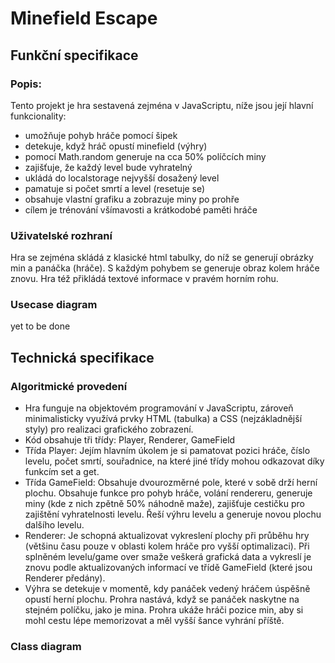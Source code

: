 Minefield Escape
=============

Funkční specifikace
-------------------

### Popis:

Tento projekt je hra sestavená zejména v JavaScriptu, níže jsou její hlavní funkcionality:

*   umožňuje pohyb hráče pomocí šipek
*   detekuje, když hráč opustí minefield (výhry)
*   pomocí Math.random generuje na cca 50% políčcích miny
*   zajišťuje, že každý level bude vyhratelný
*   ukládá do localstorage nejvyšší dosažený level 
*   pamatuje si počet smrtí a level (resetuje se)
*   obsahuje vlastní grafiku a zobrazuje miny po prohře
*   cílem je trénování všímavosti a krátkodobé paměti hráče


### Uživatelské rozhraní

Hra se zejména skládá z klasické html tabulky, do níž se generují obrázky min a panáčka (hráče). S každým pohybem se generuje obraz kolem hráče znovu. Hra též přikládá textové informace v pravém horním rohu.

### Usecase diagram

yet to be done

Technická specifikace
---------------------

### Algoritmické provedení

*   Hra funguje na objektovém programování v JavaScriptu, zároveň minimalisticky využívá prvky HTML (tabulka) a CSS (nejzákladnější styly) pro realizaci grafického zobrazení. 
*   Kód obsahuje tři třídy: Player, Renderer, GameField
*   Třída Player: Jejím hlavním úkolem je si pamatovat pozici hráče, číslo levelu, počet smrtí, souřadnice, na které jiné třídy mohou odkazovat díky funkcím set a get.
*   Třída GameField: Obsahuje dvourozměrné pole, které v sobě drží herní plochu. Obsahuje funkce pro pohyb hráče, volání rendereru, generuje miny (kde z nich zpětně 50% náhodně maže), zajišťuje cestičku pro zajištění vyhratelnosti levelu. Řeší výhru levelu a generuje novou plochu dalšího levelu.
*   Renderer: Je schopná aktualizovat vykreslení plochy při průběhu hry (většinu času pouze v oblasti kolem hráče pro vyšší optimalizaci). Při splněném levelu/game over smaže veškerá grafická data a vykreslí je znovu podle aktualizovaných informací ve třídě GameField (které jsou Renderer předány). 
*   Výhra se detekuje v momentě, kdy panáček vedený hráčem úspěšně opustí herní plochu. Prohra nastává, když se panáček naskytne na stejném políčku, jako je mina. Prohra ukáže hráči pozice min, aby si mohl cestu lépe memorizovat a měl vyšší šance vyhrání příště.

### Class diagram

